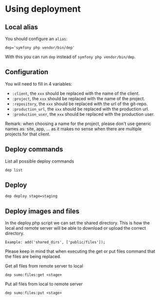 # Using deployment

## Local alias

You should configure an `alias`:

```
dep='symfony php vendor/bin/dep'
```

With this you can run `dep` instead of `symfony php vendor/bin/dep`.

## Configuration

You will need to fill in 4 variables:

* `:client`, the `xxx` should be replaced with the name of the client.
* `:project`, the `xxx` should be replaced with the name of the project.
* `:repository`, the `xxx` should be replaced with the url of the git-repo.
* `:production_url`, the `xxx` should be replaced with the production url.
* `:production_user`, the `xxx` should be replaced with the production user.

Remark: when choosing a name for the project, please don't use generic names
as: site, app, ... as it makes no sense when there are multiple projects for
that client.

## Deploy commands

List all possible deploy commands

    dep list

## Deploy

    dep deploy stage=staging

## Deploy images and files

In the deploy.php script we can set the shared directory.
This is how the local and remote server will be able to download or upload the correct directory.

    Example: add('shared_dirs', ['public/files']);

Please keep in mind that when executing the get or put files command that the files are being replaced.

Get all files from remote server to local

    dep sumo:files:get <stage>

Put all files from local to remote server

    dep sumo:files:put <stage>
